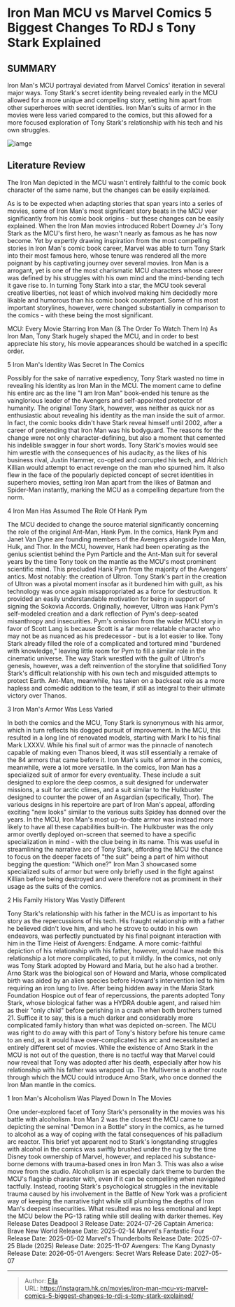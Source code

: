 # Iron Man MCU vs Marvel Comics 5 Biggest Changes To RDJ s Tony Stark Explained


## SUMMARY 


 Iron Man&#39;s MCU portrayal deviated from Marvel Comics&#39; iteration in several major ways. 
 Tony Stark&#39;s secret identity being revealed early in the MCU allowed for a more unique and compelling story, setting him apart from other superheroes with secret identities. 
 Iron Man&#39;s suits of armor in the movies were less varied compared to the comics, but this allowed for a more focused exploration of Tony Stark&#39;s relationship with his tech and his own struggles. 

![iamge](https://static1.srcdn.com/wordpress/wp-content/uploads/2023/12/iron-man-mcu-and-comic.jpg)

## Literature Review

The Iron Man depicted in the MCU wasn&#39;t entirely faithful to the comic book character of the same name, but the changes can be easily explained.




As is to be expected when adapting stories that span years into a series of movies, some of Iron Man&#39;s most significant story beats in the MCU veer significantly from his comic book origins - but these changes can be easily explained. When the Iron Man movies introduced Robert Downey Jr&#39;s Tony Stark as the MCU&#39;s first hero, he wasn&#39;t nearly as famous as he has now become. Yet by expertly drawing inspiration from the most compelling stories in Iron Man&#39;s comic book career, Marvel was able to turn Tony Stark into their most famous hero, whose tenure was rendered all the more poignant by his captivating journey over several movies.
Iron Man is a arrogant, yet is one of the most charismatic MCU characters whose career was defined by his struggles with his own mind and the mind-bending tech it gave rise to. In turning Tony Stark into a star, the MCU took several creative liberties, not least of which involved making him decidedly more likable and humorous than his comic book counterpart. Some of his most important storylines, however, were changed substantially in comparison to the comics - with these being the most significant.
            
 
 MCU: Every Movie Starring Iron Man (&amp; The Order To Watch Them In) 
As Iron Man, Tony Stark hugely shaped the MCU, and in order to best appreciate his story, his movie appearances should be watched in a specific order.












 








 5  Iron Man&#39;s Identity Was Secret In The Comics 


 







Possibly for the sake of narrative expediency, Tony Stark wasted no time in revealing his identity as Iron Man in the MCU. The moment came to define his entire arc as the line &#34;I am Iron Man&#34; book-ended his tenure as the vainglorious leader of the Avengers and self-appointed protector of humanity. The original Tony Stark, however, was neither as quick nor as enthusiastic about revealing his identity as the man inside the suit of armor. In fact, the comic books didn&#39;t have Stark reveal himself until 2002, after a career of pretending that Iron Man was his bodyguard.
The reasons for the change were not only character-defining, but also a moment that cemented his indelible swagger in four short words. Tony Stark&#39;s movies would see him wrestle with the consequences of his audacity, as the likes of his business rival, Justin Hammer, co-opted and corrupted his tech, and Aldrich Killian would attempt to enact revenge on the man who spurned him. It also flew in the face of the popularly depicted concept of secret identities in superhero movies, setting Iron Man apart from the likes of Batman and Spider-Man instantly, marking the MCU as a compelling departure from the norm.





 4  Iron Man Has Assumed The Role Of Hank Pym 
        

The MCU decided to change the source material significantly concerning the role of the original Ant-Man, Hank Pym. In the comics, Hank Pym and Janet Van Dyne are founding members of the Avengers alongside Iron Man, Hulk, and Thor. In the MCU, however, Hank had been operating as the genius scientist behind the Pym Particle and the Ant-Man suit for several years by the time Tony took on the mantle as the MCU&#39;s most prominent scientific mind. This precluded Hank Pym from the majority of the Avengers&#39; antics. Most notably: the creation of Ultron.
Tony Stark&#39;s part in the creation of Ultron was a pivotal moment insofar as it burdened him with guilt, as his technology was once again misappropriated as a force for destruction. It provided an easily understandable motivation for being in support of signing the Sokovia Accords. Originally, however, Ultron was Hank Pym&#39;s self-modeled creation and a dark reflection of Pym&#39;s deep-seated misanthropy and insecurities. Pym&#39;s omission from the wider MCU story in favor of Scott Lang is because Scott is a far more relatable character who may not be as nuanced as his predecessor - but is a lot easier to like.
Tony Stark already filled the role of a complicated and tortured mind &#34;burdened with knowledge,&#34; leaving little room for Pym to fill a similar role in the cinematic universe. The way Stark wrestled with the guilt of Ultron&#39;s genesis, however, was a deft reinvention of the storyline that solidified Tony Stark&#39;s difficult relationship with his own tech and misguided attempts to protect Earth. Ant-Man, meanwhile, has taken on a backseat role as a more hapless and comedic addition to the team, if still as integral to their ultimate victory over Thanos.





 3  Iron Man&#39;s Armor Was Less Varied 
        

In both the comics and the MCU, Tony Stark is synonymous with his armor, which in turn reflects his dogged pursuit of improvement. In the MCU, this resulted in a long line of renovated models, starting with Mark I to his final Mark LXXXV. While his final suit of armor was the pinnacle of nanotech capable of making even Thanos bleed, it was still essentially a remake of the 84 armors that came before it. Iron Man&#39;s suits of armor in the comics, meanwhile, were a lot more versatile.
In the comics, Iron Man has a specialized suit of armor for every eventuality. These include a suit designed to explore the deep cosmos, a suit designed for underwater missions, a suit for arctic climes, and a suit similar to the Hulkbuster designed to counter the power of an Asgardian (specifically, Thor). The various designs in his repertoire are part of Iron Man&#39;s appeal, affording exciting &#34;new looks&#34; similar to the various suits Spidey has donned over the years.
In the MCU, Iron Man&#39;s most up-to-date armor was instead more likely to have all these capabilities built-in. The Hulkbuster was the only armor overtly deployed on-screen that seemed to have a specific specialization in mind - with the clue being in its name. This was useful in streamlining the narrative arc of Tony Stark, affording the MCU the chance to focus on the deeper facets of &#34;the suit&#34; being a part of him without begging the question: &#34;Which one?&#34;
Iron Man 3 showcased some specialized suits of armor but were only briefly used in the fight against Killian before being destroyed and were therefore not as prominent in their usage as the suits of the comics. 






 2  His Family History Was Vastly Different 
        

Tony Stark&#39;s relationship with his father in the MCU is as important to his story as the repercussions of his tech. His fraught relationship with a father he believed didn&#39;t love him, and who he strove to outdo in his own endeavors, was perfectly punctuated by his final poignant interaction with him in the Time Heist of Avengers: Endgame. A more comic-faithful depiction of his relationship with his father, however, would have made this relationship a lot more complicated, to put it mildly.
In the comics, not only was Tony Stark adopted by Howard and Maria, but he also had a brother. Arno Stark was the biological son of Howard and Maria, whose complicated birth was aided by an alien species before Howard&#39;s intervention led to him requiring an iron lung to live. After being hidden away in the Maria Stark Foundation Hospice out of fear of repercussions, the parents adopted Tony Stark, whose biological father was a HYDRA double agent, and raised him as their &#34;only child&#34; before perishing in a crash when both brothers turned 21.
Suffice it to say, this is a much darker and considerably more complicated family history than what was depicted on-screen. The MCU was right to do away with this part of Tony&#39;s history before his tenure came to an end, as it would have over-complicated his arc and necessitated an entirely different set of movies. While the existence of Arno Stark in the MCU is not out of the question, there is no tactful way that Marvel could now reveal that Tony was adopted after his death, especially after how his relationship with his father was wrapped up.
The Multiverse is another route through which the MCU could introduce Arno Stark, who once donned the Iron Man mantle in the comics. 






 1  Iron Man&#39;s Alcoholism Was Played Down In The Movies 
        

One under-explored facet of Tony Stark&#39;s personality in the movies was his battle with alcoholism. Iron Man 2 was the closest the MCU came to depicting the seminal &#34;Demon in a Bottle&#34; story in the comics, as he turned to alcohol as a way of coping with the fatal consequences of his palladium arc reactor. This brief yet apparent nod to Stark&#39;s longstanding struggles with alcohol in the comics was swiftly brushed under the rug by the time Disney took ownership of Marvel, however, and replaced his substance-borne demons with trauma-based ones in Iron Man 3.
This was also a wise move from the studio. Alcoholism is an especially dark theme to burden the MCU&#39;s flagship character with, even if it can be compelling when navigated tactfully. Instead, rooting Stark&#39;s psychological struggles in the inevitable trauma caused by his involvement in the Battle of New York was a proficient way of keeping the narrative tight while still plumbing the depths of Iron Man&#39;s deepest insecurities. What resulted was no less emotional and kept the MCU below the PG-13 rating while still dealing with darker themes.
   Key Release Dates             Deadpool 3 Release Date: 2024-07-26                   Captain America: Brave New World Release Date: 2025-02-14                  Marvel&#39;s Fantastic Four Release Date: 2025-05-02                  Marvel&#39;s Thunderbolts Release Date: 2025-07-25                  Blade (2025) Release Date: 2025-11-07                  Avengers: The Kang Dynasty  Release Date: 2026-05-01                   Avengers: Secret Wars Release Date: 2027-05-07      

---

> Author: [Ella](https://instagram.hk.cn/)  
> URL: https://instagram.hk.cn/movies/iron-man-mcu-vs-marvel-comics-5-biggest-changes-to-rdj-s-tony-stark-explained/  

